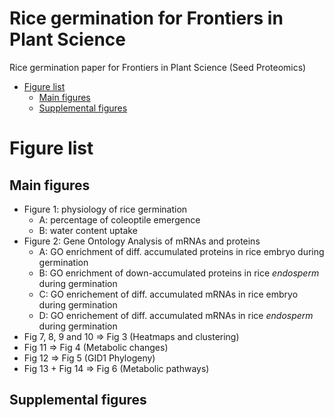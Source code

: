 # Rice germination for Frontiers in Plant Science

Rice germination paper for Frontiers in Plant Science (Seed Proteomics)

<!-- MarkdownTOC autolink="true" -->

- [Figure list](#figure-list)
	- [Main figures](#main-figures)
	- [Supplemental figures](#supplemental-figures)

<!-- /MarkdownTOC -->

# Figure list

## Main figures
- Figure 1: physiology of rice germination
    - A: percentage of coleoptile emergence
    - B: water content uptake
- Figure 2: Gene Ontology Analysis of mRNAs and proteins 
    - A: GO enrichment of diff. accumulated proteins in rice embryo during germination
    - B: GO enrichment of down-accumulated proteins in rice _endosperm_ during germination
    - C: GO enrichement of diff. accumulated mRNAs in rice embryo during germination
    - D: GO enrichement of diff. accumulated mRNAs in rice _endosperm_ during germination
- Fig 7, 8, 9 and 10 => Fig 3 (Heatmaps and clustering)
- Fig 11 => Fig 4 (Metabolic changes)
- Fig 12 => Fig 5 (GID1 Phylogeny)
- Fig 13 + Fig 14 =>  Fig 6 (Metabolic pathways)



## Supplemental figures
